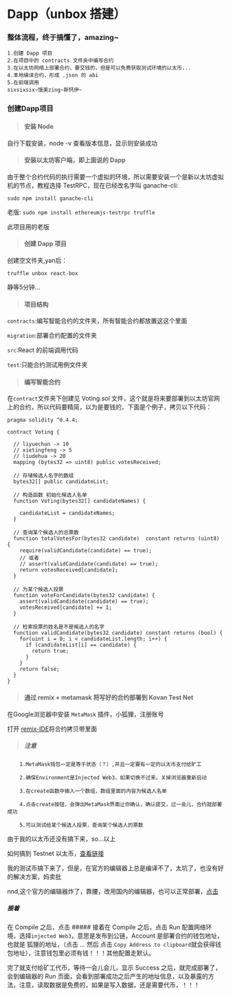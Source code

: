 # Dapp（unbox 搭建）
### 整体流程，终于搞懂了，amazing~

    1.创建 Dapp 项目
    2.在项目中的 contracts 文件夹中编写合约
    3.在以太坊网络上部署合约，要交钱的，但是可以免费获取测试环境的以太币...
    4.本地编译合约，形成 .json 的 abi
    5.在前端调用
    sixsixsix~饿美zing~斯钙伊~
### 创建Dapp项目

>#### 安装 Node 

自行下载安装，node -v 查看版本信息，显示则安装成功

>#### 安装以太坊客户端，即上面说的 Dapp

由于整个合约代码的执行需要一个虚拟的环境，所以需要安装一个是新以太坊虚拟机的节点，教程选择 TestRPC，现在已经改名字叫 ganache-cli:

`sudo npm install ganache-cli`

老版: `sudo npm install ethereumjs-testrpc truffle`

此项目用的老版

>#### 创建 Dapp 项目

创建空文件夹,yan后：

`truffle unbox react-box`

静等5分钟...

>#### 项目结构

`contracts`:编写智能合约的文件夹，所有智能合约都放置这这个里面

`migration`:部署合约配置的文件夹

`src`:React 的前端调用代码

`test`:只能合约测试用例文件夹

>#### 编写智能合约

在`contract`文件夹下创建见 Voting.sol 文件，这个就是将来要部署到以太坊官网上的合约，所以代码要精简，以为是要钱的，下面是个例子，拷贝以下代码：

    pragma solidity ^0.4.4;

    contract Voting {

      // liyuechun -> 10
      // xietingfeng -> 5
      // liudehua -> 20
      mapping (bytes32 => uint8) public votesReceived;

      // 存储候选人名字的数组
      bytes32[] public candidateList;

      // 构造函数 初始化候选人名单
      function Voting(bytes32[] candidateNames) {

        candidateList = candidateNames;
      }

      // 查询某个候选人的总票数
      function totalVotesFor(bytes32 candidate)  constant returns (uint8) {
        require(validCandidate(candidate) == true);
        // 或者
        // assert(validCandidate(candidate) == true);
        return votesReceived[candidate];
      }

      // 为某个候选人投票
      function voteForCandidate(bytes32 candidate) {
        assert(validCandidate(candidate) == true);
        votesReceived[candidate] += 1;
      }

      // 检索投票的姓名是不是候选人的名字
      function validCandidate(bytes32 candidate) constant returns (bool) {
        for(uint i = 0; i < candidateList.length; i++) {
          if (candidateList[i] == candidate) {
            return true;
          }
        }
        return false;
      }
    }

>#### 通过 remix + metamask 将写好的合约部署到 Kovan Test Net

在Google浏览器中安装 `MetaMask` 插件，小狐狸，注册账号

打开 [remix-IDE](http://remix.ethereum.org/)将合约拷贝带里面

>##### 注意

        1.MetaMask钱包一定是等于状态（？）,并且一定要有一定的以太币支付给旷工
        
        2.确保Environment是Injected Web3，如果切换不过来，关掉浏览器重新启动
        
        3.在create函数中输入一个数组，数组里面的内容为候选人名单
        
        4.点击create按钮，会弹出MetaMask界面让你确认，确认提交，过一会儿，合约就部署成功
      
        5.可以测试给某个候选人投票，查询某个候选人的票数
        
由于我的以太币还没有搞下来，so...以上

如何搞到 Testnet 以太币，[查看链接](https://blog.csdn.net/fidelhl/article/details/52573274)

我的测试币搞下来了，但是，在官方的编辑器上总是编译不了，太坑了，也没有好的解决方案，妈卖批

nnd,这个官方的编辑器炸了，靠腰，改用国内的编辑器，也可以正常部署，[点击](http://remix2.ju3ban.net)

##### 接着
在 Compile 之后，点击 ##### 接着在 Compile 之后，点击 Run 配置网络环境，选择`injected Web3`，意思是发布到公链，Account 是部署合约的钱包地址，也就是 狐狸的地址，（点击 ... 然后 点击 `Copy Address to clipboard`就会获得钱包地址），注意钱包里必须有钱！！！其他配置走默认。

完了就支付给矿工代币，等待一会儿会儿，显示 Success 之后，就完成部署了，会到编辑器的 Run 页面，会看到部署成功之后产生的地址信息，以及暴露的方法，注意，读取数据是免费的，如果是写入数据，还是需要代币，！！！
    

